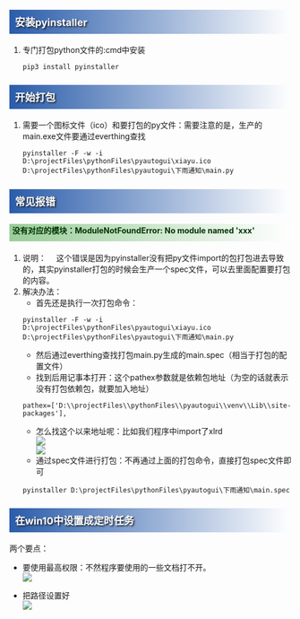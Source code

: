<style>
.blogpost-body h2{
    font-size: 28px;
    font-weight: bold;
    height: 37px;
    border-bottom: 3px solid #000000;
	padding-top:0.3cm;
}
h3{
    background: linear-gradient(to right, #2a5caa 0%,#ffffff 100%);
    color: #FFFFFF;
    font-size: 18px;
    font-weight: bold;
    height: 30px;
    padding: 8px 0 5px 10px;
    text-shadow: 2px 2px 3px #222222;
}
h4{
    background: linear-gradient(to right, #99cc99 0%,#ffffff 100%);
	color: #003300;
    font-weight: bold;
    height: 25px;
    padding: 1px 0 5px 5px;
}
h5{
    background: linear-gradient(to right, #BEBEBE 0%,#ffffff 100%);
	color: #003300;
    /* font-weight: bold; */
    height: 17px;
    padding: 1px 0 5px 5px;
}
img {
display: block;
margin: auto;
}
</style>
### 安装pyinstaller
1. 专门打包python文件的:cmd中安装
	```
	pip3 install pyinstaller
	```
### 开始打包
1. 需要一个图标文件（ico）和要打包的py文件：需要注意的是，生产的main.exe文件要通过everthing查找
	```
	pyinstaller -F -w -i D:\projectFiles\pythonFiles\pyautogui\xiayu.ico D:\projectFiles\pythonFiles\pyautogui\下雨通知\main.py
	```
### 常见报错
#### 没有对应的模块：ModuleNotFoundError: No module named 'xxx'
1. 说明：
	&emsp;这个错误是因为pyinstaller没有把py文件import的包打包进去导致的，其实pyinstaller打包的时候会生产一个spec文件，可以去里面配置要打包的内容。
1. 解决办法：
	- 首先还是执行一次打包命令：
	```
	pyinstaller -F -w -i D:\projectFiles\pythonFiles\pyautogui\xiayu.ico D:\projectFiles\pythonFiles\pyautogui\下雨通知\main.py
	```
	- 然后通过everthing查找打包main.py生成的main.spec（相当于打包的配置文件）
	- 找到后用记事本打开：这个pathex参数就是依赖包地址（为空的话就表示没有打包依赖包，就要加入地址）
	```
    pathex=['D:\\projectFiles\\pythonFiles\\pyautogui\\venv\\Lib\\site-packages'],
	```
	- 怎么找这个以来地址呢：比如我们程序中import了xlrd
	![](https://cdn.jsdelivr.net/gh/Taokara/blogimg/打包python文件成exe可执行文件_1.png)
	![](https://cdn.jsdelivr.net/gh/Taokara/blogimg/打包python文件成exe可执行文件_2.png)
	- 通过spec文件进行打包：不再通过上面的打包命令，直接打包spec文件即可
	```
	pyinstaller D:\projectFiles\pythonFiles\pyautogui\下雨通知\main.spec
	```
### 在win10中设置成定时任务
两个要点：
- 要使用最高权限：不然程序要使用的一些文档打不开。
![](https://cdn.jsdelivr.net/gh/Taokara/blogimg/打包python文件成exe可执行文件_3.png)

- 把路径设置好
![](https://cdn.jsdelivr.net/gh/Taokara/blogimg/打包python文件成exe可执行文件_4.png)